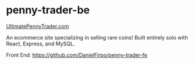 # penny-trader-be
[UltimatePennyTrader.com](https://www.ultimatepennytrader.com/)

An ecommerce site specializing in selling rare coins! Built entirely solo with React, Express, and MySQL. 

Front End: https://github.com/DanielFirpo/penny-trader-fe
